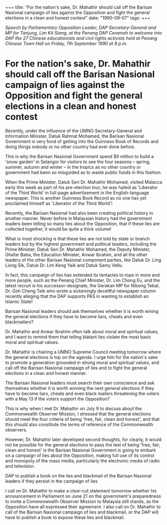 +++ 
title: "For the nation's sake, Dr. Mahathir should call off the Barisan Nasional campaign of lies against the Opposition and fight the general elections in a clean and honest contest"
date: "1990-09-07"
tags:
+++

_Speech by Parliamentary Opposition Leader, DAP Secretary-General and MP for Tanjung, Lim Kit Siang, at the Penang DAP Ceramah to welcome into DAP the 27 Chinese educationists and civil rights activists held at Penang Chinese Town Hall on Friday, 7th September 1990 at 8 p.m._

# For the nation's sake, Dr. Mahathir should call off the Barisan Nasional campaign of lies against the Opposition and fight the general elections in a clean and honest contest

Recently, under the influence of the UMNO Secretary-General and Information Minister, Datuk Rahmat Mohamed, the Barisan Nasional Government is very fond of getting into the Guinness Book of Records and doing things nobody or no other country had ever done before.</u>

This is why the Barisan Nasional Government spend $9 million to build a 'snow garden' in Selangor for visitors to see the four seasons – spring, summer, autumn and winter – in the tropics as no other country or government had been so misguided as to waste public funds in this fashion.

When the Prime Minister, Datuk Seri Dr. Mahathir Mohamed, visited Malacca early this week as part of his pre-election tour, he was hailed as 'Liberator of the Third World' in full-page advertisement in the English-language newspaper. This is another Guinness Book Record as no one has yet proclaimed himself as 'Liberator of the Third World'!

Recently, the Barisan Nasional had also been creating political history in another manner. Never before in Malaysian history had the government leaders been telling so many lies about the Opposition, that if these lies are collected together, it would be quite a thick volume!

What is most shocking is that these lies are not told by state or branch leaders but by the highest government and political leaders, including the Prime Minister, Datuk Seri Dr. Mahathir Mohamed, the Deputy Minister, Ghafar Baba, the Education Minister, Anwar Ibrahim, and all the other leaders of the other Barisan Nasional component parties, like Datuk Dr. Ling Liong Sik, Datuk Dr. Lim Keng Yaik and Datuk Samy Vellu.

In fact, this campaign of lies has extended its tentacles to rope in more and more people, such as the Penang Chief Minister, Dr. Lim Chong Eu, and the latest recruit is his successor-designate, the Gerakan MP for Nibong Tebal, Dr. Goh Cheng Teik who wrote a sickeningly deceitful newspaper column recently alleging that the DAP supports PAS in wanting to establish an Islamic State!

Barisan Nasional leaders should ask themselves whether it is worth wining the general elections if they have to become liars, cheats and even blackmailers?

Dr. Mahathir and Anwar Ibrahim often talk about moral and spiritual values, and I want to remind them that telling blatant lies violate the most basic moral and spiritual values.

Dr. Mahathir is chairing a UMNO Supreme Council meeting tomorrow where the general elections is top on the agenda. I urge him for the nation's sake to promote a generation grounded in strong moral and spiritual values, and call off the Barisan Nasional campaign of lies and to fight the general elections in a clean and honest manner.

The Barisan Nasional leaders must search their own conscience and ask themselves whether it is worth winning the next general elections if they have to become liars, cheats and even black mailers threatening the voters with a May 13 if the voters support the Opposition?

This is why when I met Dr. Mahathir on July 9 to discuss about the Commonwealth Observer Mission, I stressed that the general elections should meet the four criteria of being 'free, fair, clean and honest', and that this should also constitute the terms of reference of the Commonwealth observers.

However, Dr. Mahathir later developed second thoughts, for clearly, it would not be possible for the general elections to pass the test of being 'free, fair, clean and honest' is the Barisan Nasional Government is going to embark on a campaign of lies about the Opposition, making full use of its control and monopoly of the mass media, particularly the electronic media of radio and television.

DAP to publish a book on the lies and blackmail of the Barisan Nasional leaders if they persist in the campaign of lies

I call on Dr. Mahathir to make a clear-cut statement tomorrow whether his announcement in Parliament on June 21 on the government's preparedness to invite a Commonwealth Observer Mission to Malaysia still stands, as the Opposition have all expressed their agreement. I also call on Dr. Mahathir to call of the Barisan Nasional campaign of lies and blackmail, or the DAP will have to publish a book to expose these lies and blackmail.
 
